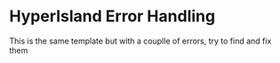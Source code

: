 # HyperIsland Error Handling
This is the same template but with a couplle of errors, try to find and fix them



